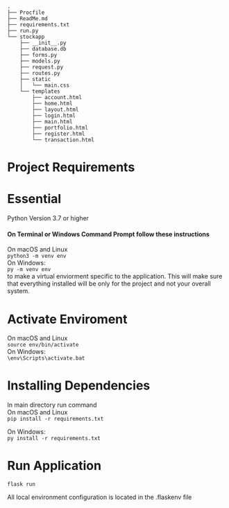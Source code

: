 ```
.
├── Procfile
├── ReadMe.md
├── requirements.txt
├── run.py
└── stockapp
    ├── __init__.py
    ├── database.db
    ├── forms.py
    ├── models.py
    ├── request.py
    ├── routes.py
    ├── static
    │   └── main.css
    └── templates
        ├── account.html
        ├── home.html
        ├── layout.html
        ├── login.html
        ├── main.html
        ├── portfolio.html
        ├── register.html
        └── transaction.html
```
# Project Requirements 

# Essential
Python Version 3.7 or higher

#### On Terminal or Windows Command Prompt follow these instructions 

On macOS and Linux      
`python3 -m venv env`       
On Windows:             
`py -m venv env`      
to make a virtual enviorment specific to the application. This will make sure that everything installed will be only for the project and not your overall system.

# Activate Enviroment 
On macOS and Linux      
`source env/bin/activate `       
On Windows:             
`\env\Scripts\activate.bat`    

# Installing Dependencies 

In main directory run command  
On macOS and Linux      
`pip install -r requirements.txt`

On Windows:                         
`py install -r requirements.txt`


# Run Application

`flask run`

All local environment configuration is located in the .flaskenv file





